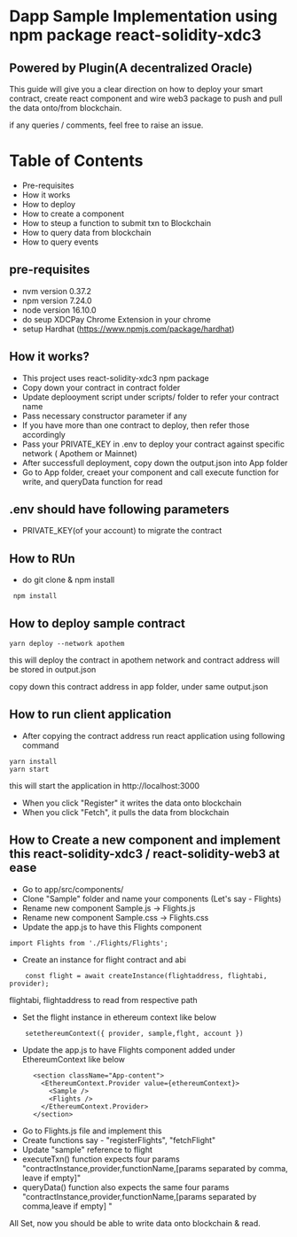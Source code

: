 # Dapp Sample Implementation using npm package react-solidity-xdc3
## Powered by Plugin(A decentralized Oracle)

This guide will give you a clear direction on how to deploy your smart contract, create react component and wire web3 package to push and pull the data onto/from blockchain.

if any queries / comments, feel free to raise an issue.

# Table of Contents
- Pre-requisites
- How it works
- How to deploy
- How to create a component
- How to steup a function to submit txn to Blockchain
- How to query data from blockchain
- How to query events

## pre-requisites
- nvm version 0.37.2
- npm version 7.24.0
- node version 16.10.0
- do seup XDCPay Chrome Extension in your chrome 
- setup Hardhat (https://www.npmjs.com/package/hardhat)

## How it works?
- This project uses react-solidity-xdc3 npm package
- Copy down your contract in contract folder
- Update deplooyment script under scripts/ folder to refer your contract name
- Pass necessary constructor parameter if any
- If you have more than one contract to deploy, then refer those accordingly
- Pass your PRIVATE_KEY in .env to deploy your contract against specific network ( Apothem or Mainnet)
- After successfull deployment, copy down the output.json into App folder
- Go to App folder, creaet your component and call execute function for write, and queryData function for read

## .env should have following parameters
- PRIVATE_KEY(of your account) to migrate the contract

## How to RUn
- do git clone & npm install

```
 npm install
```
## How to deploy sample contract
```
yarn deploy --network apothem
```
this will deploy the contract in apothem network and contract address will be stored in output.json

copy down this contract address in app folder, under same output.json

## How to run client application
- After copying the contract address run react application using following command
```
yarn install
yarn start
```
this will start the application in http://localhost:3000 
- When you click "Register" it writes the data onto blockchain
- When you click "Fetch", it pulls the data from blockchain

## How to Create a new component and implement this react-solidity-xdc3 / react-solidity-web3 at ease
- Go to app/src/components/
- Clone "Sample" folder and name your components (Let's say - Flights)
- Rename new component Sample.js -> Flights.js
- Rename new component Sample.css -> Flights.css
- Update the app.js to have this Flights component
```
import Flights from './Flights/Flights';
```
- Create an instance for flight contract and abi
```
    const flight = await createInstance(flightaddress, flightabi, provider);
```
flightabi, flightaddress to read from respective path
- Set the flight instance in ethereum context like below
```
    setethereumContext({ provider, sample,flght, account })
```

- Update the app.js to have Flights component added under EthereumContext like below
```
      <section className="App-content">
        <EthereumContext.Provider value={ethereumContext}>
          <Sample />
          <Flights />
        </EthereumContext.Provider>
      </section>
```
- Go to Flights.js file and implement this
- Create functions say - "registerFlights", "fetchFlight"
- Update "sample" reference to flight 
- executeTxn() function expects four params "contractInstance,provider,functionName,[params separated by comma, leave if empty]"
- queryData() function also expects the same four params "contractInstance,provider,functionName,[params separated by comma,leave if empty] "

All Set, now you should be able to write data onto blockchain & read.